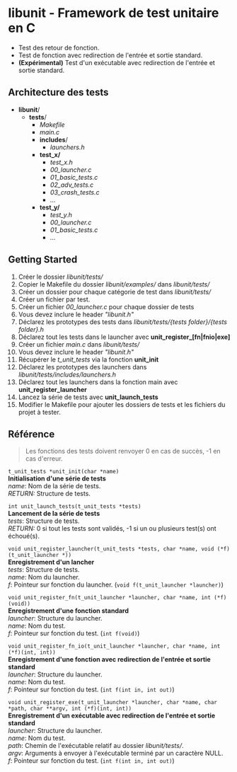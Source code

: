 # libunit - Framework de test unitaire en C

* Test des retour de fonction.
* Test de fonction avec redirection de l'entrée et sortie standard.
* **(Expérimental)** Test d'un exécutable avec redirection de l'entrée et sortie standard.

## Architecture des tests

* **libunit**/
  * **tests**/
    * *Makefile*
    * *main.c*
    * **includes**/
      * *launchers.h*
    * **test_x/**
      * *test_x.h*
      * *00_launcher.c*
      * *01_basic_tests.c*
      * *02_adv_tests.c*
      * *03_crash_tests.c*
      * *...*
    * **test_y/**
      * *test_y.h*
      * *00_launcher.c*
      * *01_basic_tests.c*
      * *...*

## Getting Started

1. Créer le dossier *libunit/tests/*
1. Copier le Makefile du dossier *libunit/examples/* dans *libunit/tests/*
1. Créer un dossier pour chaque catégorie de test dans *libunit/tests/*
1. Créer un fichier par test.
1. Créer un fichier *00_launcher.c* pour chaque dossier de tests
  1. Vous devez inclure le header *"libunit.h"*
  1. Déclarez les prototypes des tests dans *libunit/tests/{tests folder}/{tests folder}.h*
  1. Déclarez tout les tests dans le launcher avec **unit\_register\_[fn|fnio|exe]**
1. Créer un fichier *main.c* dans *libunit/tests/*
  1. Vous devez inclure le header *"libunit.h"*
  1. Récupérer le *t_unit_tests* via la fonction **unit\_init**
  1. Déclarez les prototypes des launchers dans *libunit/tests/includes/launchers.h*
  1. Déclarez tout les launchers dans la fonction main avec **unit\_register\_launcher**
  1. Lancez la série de tests avec **unit\_launch\_tests**
1. Modifier le Makefile pour ajouter les dossiers de tests et les fichiers du projet à tester.

## Référence
>Les fonctions des tests doivent renvoyer 0 en cas de succès, -1 en cas d'erreur.

`t_unit_tests *unit_init(char *name)`<br/>
**Initialisation d'une série de tests**<br/>
*name*: Nom de la série de tests.<br/>
*RETURN:* Structure de tests.<br/>

`int unit_launch_tests(t_unit_tests *tests)`<br/>
**Lancement de la série de tests**<br/>
*tests*: Structure de tests.<br/>
*RETURN:* 0 si tout les tests sont validés, -1 si un ou plusieurs test(s) ont échoué(s).<br/>

`void unit_register_launcher(t_unit_tests *tests, char *name, void (*f)(t_unit_launcher *))`<br/>
**Enregistrement d'un lancher**<br/>
*tests*: Structure de tests.<br/>
*name*: Nom du launcher.<br/>
*f*: Pointeur sur fonction du launcher. (`void f(t_unit_launcher *launcher)`)<br/>

`void unit_register_fn(t_unit_launcher *launcher, char *name, int (*f)(void))`<br/>
**Enregistrement d'une fonction standard**<br/>
*launcher*: Structure du launcher.<br/>
*name*: Nom du test.<br/>
*f*: Pointeur sur fonction du test. (`int f(void)`)<br/>

`void unit_register_fn_io(t_unit_launcher *launcher, char *name, int (*f)(int, int))`<br/>
**Enregistrement d'une fonction avec redirection de l'entrée et sortie standard**<br/>
*launcher*: Structure du launcher.<br/>
*name*: Nom du test.<br/>
*f*: Pointeur sur fonction du test. (`int f(int in, int out)`)<br/>

`void unit_register_exe(t_unit_launcher *launcher, char *name, char *path, char **argv, int (*f)(int, int))`<br/>
**Enregistrement d'un exécutable avec redirection de l'entrée et sortie standard**<br/>
*launcher*: Structure du launcher.<br/>
*name*: Nom du test.<br/>
*path*: Chemin de l'exécutable relatif au dossier *libunit/tests/*.<br/>
*argv*: Arguments à envoyer à l'exécutable terminé par un caractère NULL.<br/>
*f*: Pointeur sur fonction du test. (`int f(int in, int out)`)<br/>
